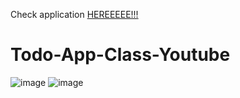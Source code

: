 Check application <a href="https://todo-app-youtube-class.netlify.app">HEREEEEE!!! </a>
# Todo-App-Class-Youtube
![image](https://user-images.githubusercontent.com/82785683/183263297-99ccdd21-e145-472b-8426-c52e6886178e.png)
![image](https://user-images.githubusercontent.com/82785683/183263328-5a74cd17-4481-45a2-8eaa-9774d3a93b51.png)
